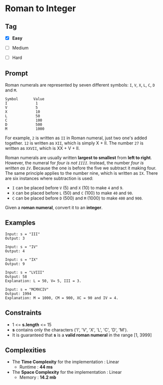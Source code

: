 # Roman to Integer
## Tag
- [x] **Easy**  
- [ ] Medium  
- [ ] Hard 
  

## Prompt
Roman numerals are represented by seven different symbols: `I`, `V`, `X`, `L`, `C`, `D` and `M`.  
```  
Symbol       Value
I             1
V             5
X             10
L             50
C             100
D             500
M             1000
```
For example, `2` is written as `II` in Roman numeral, just two one's added together. `12` is written as `XII`, which is simply X + II. The number `27` is written as `XXVII`, which is XX + V + II.  
  
Roman numerals are usually written **largest to smallest** from **left to right**. However, the numeral for *four is not `IIII`*. Instead, the number *four is written as `IV`*. Because the one is before the five we subtract it making four. The same principle applies to the number nine, which is written as `IX`. There are six instances where subtraction is used:  
* `I` can be placed before `V` (5) and `X` (10) to make `4` and `9`. 
* `X` can be placed before `L` (50) and `C` (100) to make `40` and `90`. 
* `C` can be placed before `D` (500) and `M` (1000) to make `400` and `900`.  
  
Given a **roman numeral**, convert it to an **integer**.  
  
## Examples
```
Input: s = "III"
Output: 3
```
```
Input: s = "IV"
Output: 4
```
```
Input: s = "IX"
Output: 9
```
```
Input: s = "LVIII"
Output: 58
Explanation: L = 50, V= 5, III = 3.
```
```
Input: s = "MCMXCIV"
Output: 1994
Explanation: M = 1000, CM = 900, XC = 90 and IV = 4.
```
  
## Constraints
* 1 <= **s.length** <= 15
* **s** contains only the characters ('I', 'V', 'X', 'L', 'C', 'D', 'M').
* It is guaranteed that **s** is a **valid roman numeral** in the range [1, 3999]
  
## Complexities
* The **Time Complexity** for the implementation : Linear
  * Runtime : **44 ms**  
* The **Space Complexity** for the implementation : Linear
  * Memory : **14.2 mb**